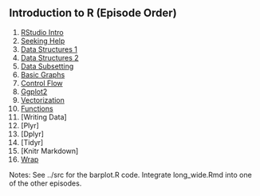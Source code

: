 ## Introduction to R (Episode Order)

1. [RStudio Intro](https://github.com/mydatastory/r_intro_class/blob/master/_episodes_rmd/rstudio_intro.Rmd)
2. [Seeking Help](https://github.com/mydatastory/r_intro_class/blob/master/_episodes_rmd/seeking_help.Rmd)
3. [Data Structures 1](https://github.com/mydatastory/r_intro_class/blob/master/_episodes_rmd/data_structures_part1.Rmd)
4. [Data Structures 2](https://github.com/mydatastory/r_intro_class/blob/master/_episodes_rmd/data_structures_part2.Rmd)
5. [Data Subsetting](https://github.com/mydatastory/r_intro_class/blob/master/_episodes_rmd/data_subsetting.Rmd)
6. [Basic Graphs](https://github.com/mydatastory/r_intro_class/blob/master/_episodes_rmd/plot_base_r.Rmd)
7. [Control Flow](https://github.com/mydatastory/r_intro_class/blob/master/_episodes_rmd/control_flow.Rmd)
8. [Ggplot2](https://github.com/mydatastory/r_intro_class/blob/master/_episodes_rmd/plot_ggplot2.Rmd)
9. [Vectorization](https://github.com/mydatastory/r_intro_class/blob/master/_episodes_rmd/vectorization.Rmd)
10. [Functions](https://github.com/mydatastory/r_intro_class/blob/master/_episodes_rmd/functions.Rmd)
11. [Writing Data]
12. [Plyr]
13. [Dplyr]
14. [Tidyr]
15. [Knitr Markdown]
16. [Wrap](https://github.com/mydatastory/r_intro_class/blob/master/_episodes_rmd/wrap_up.Rmd)

Notes: See ../src for the barplot.R code.  Integrate long_wide.Rmd into one of the other episodes.

